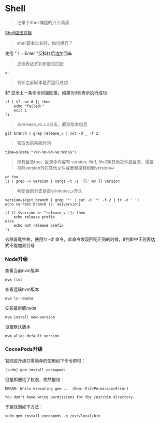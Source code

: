 # Shell

> 记录下Shell编程的点点滴滴

[Shell语法文档](https://wiki.ubuntu.org.cn/Shell%E7%BC%96%E7%A8%8B%E5%9F%BA%E7%A1%80#if_.E8.AF.AD.E5.8F.A5)

> shell脚本过长时，如何换行？

使用 " \ + Enter "反斜杠后边加回车

> 正则表达式判断是否匹配

```
=~
```

> 判断之前脚本是否运行成功

$? 显示上一条命令的返回值，如果为0则表示执行成功

```
if [ $? -ne 0 ]; then
    echo "failed!"
    exit 1
fi
```

> 从release_vx.x.x分支，截取版本信息

```
git branch | grep release_v | cut -d _ -f 2
```

> 获取当前系统时间

```
time=$(date "+%Y-%m-%d-%H:%M:%S")
```

> 现有目录foo，目录中内容有 version, file1, file2等其他文件或目录，需要将除version外的其他文件或者目录移动到version中

```
cd foo
ls | grep -v version | xargs -t -I '{}' mv {} version
```

> 判断当前分支是否以release_v开头

```shell
version=$(git branch | grep '*' | cut -d '*' -f 2 | tr -d ' ')
echo current branch is: a${version}

if [[ $version =~ ^release_v ]]; then
    echo release prefix
else 
    echo not release prefix
fi
```

去除首尾空格，使用‘tr -d’ 命令，此命令发现匹配正则的时候，if判断中正则表达式不能加双引号

### Node升级

查看当前nvm版本

```
nvm list
```

查看远端nvm版本

```
nvm ls-remote
```

安装最新版node

```
nvm install new-version
```

设置默认版本

```
nvm alias default version
```

### CocoaPods升级

官网说升级只需简单的使用如下命令即可：

```
[sudo] gem install cocoapods
```

但是即便给了权限，依然报错：

```
ERROR: While executing gem ... (Gem::FilePermissionError)

You don't have write permissions for the /usr/bin directory.
```

于是找到如下方法：

```
sudo gem install cocoapods -n /usr/local/bin
```